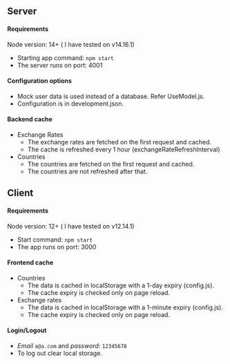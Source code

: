 ## Server 
#### Requirements
  Node version: 14+ ( I have tested on v14.16.1)

- Starting app command: `npm start`
- The server runs on port: 4001

#### Configuration options 
- Mock user data is used instead of a database. Refer UseModel.js.
- Configuration is in development.json.

#### Backend cache
- Exchange Rates
  - The exchange rates are fetched on the first request and cached.
  - The cache is refreshed every 1 hour (exchangeRateRefreshInterval)
- Countries
  - The countries are fetched on the first request and cached.
  - The countries are not refreshed after that.

## Client
#### Requirements
  Node version: 12+ ( I have tested on v12.14.1)

- Start command: `npm start`
- The app runs on port: 3000

#### Frontend cache
- Countries
  - The data is cached in localStorage with a 1-day expiry (config.js).
  - The cache expiry is checked only on page reload.
- Exchange rates
  - The data is cached in localStorage with a 1-minute expiry (config.js).
  - The cache expiry is checked only on page reload.

#### Login/Logout
  - *Email* `a@a.com` and *password*: `12345678`
  - To log out clear local storage. 
